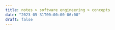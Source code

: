 ```yaml
---
title: notes > software engineering > concepts
date: "2023-05-31T00:00:00-06:00"
draft: false
---
```

